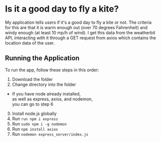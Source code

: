 
# Is it a good day to fly a kite?

My application tells users if it's a good day to fly a kite or not. The criteria for this are that it is warm enough out (over 70 degrees Fahrenheit) and windy enough (at least 10 mp/h of wind). I get this data from the weatherbit API, interacting with it through a GET request from axios which contains the location data of the user.


## Running the Application

To run the app, follow these steps in this order:

1. Download the folder
2. Change directory into the folder
- If you have node already installed,\
as well as express, axios, and nodemon, \
you can go to step 6
3. Install node.js globally
4. Run ``run npm i express``
5. Run ``sudo npm i -g nodemon``
6. Run ``npm install axios``
7. Run ``nodemon express_server/index.js``
